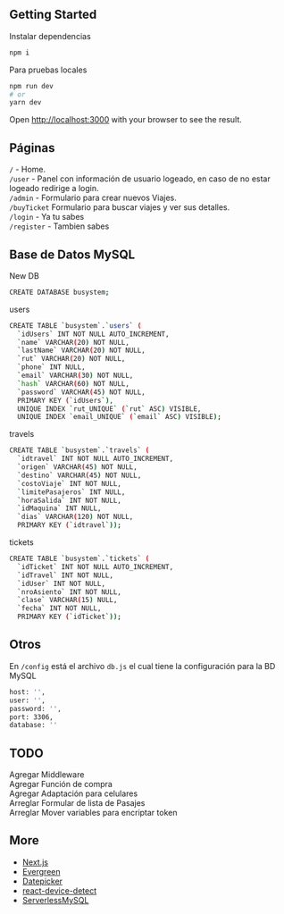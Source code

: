 ## Getting Started

Instalar dependencias

```bash
npm i
```

Para pruebas locales

```bash
npm run dev
# or
yarn dev
```

Open [http://localhost:3000](http://localhost:3000) with your browser to see the result.

## Páginas

`/` - Home. \
`/user` - Panel con información de usuario logeado, en caso de no estar logeado redirige a login.\
`/admin` - Formulario para crear nuevos Viajes.\
`/buyTicket` Formulario para buscar viajes y ver sus detalles.\
`/login` - Ya tu sabes\
`/register` - Tambien sabes

## Base de Datos MySQL

New DB

```bash
CREATE DATABASE busystem;
```

users

```bash
CREATE TABLE `busystem`.`users` (
  `idUsers` INT NOT NULL AUTO_INCREMENT,
  `name` VARCHAR(20) NOT NULL,
  `lastName` VARCHAR(20) NOT NULL,
  `rut` VARCHAR(20) NOT NULL,
  `phone` INT NULL,
  `email` VARCHAR(30) NOT NULL,
  `hash` VARCHAR(60) NOT NULL,
  `password` VARCHAR(45) NOT NULL,
  PRIMARY KEY (`idUsers`),
  UNIQUE INDEX `rut_UNIQUE` (`rut` ASC) VISIBLE,
  UNIQUE INDEX `email_UNIQUE` (`email` ASC) VISIBLE);
```

travels

```bash
CREATE TABLE `busystem`.`travels` (
  `idtravel` INT NOT NULL AUTO_INCREMENT,
  `origen` VARCHAR(45) NOT NULL,
  `destino` VARCHAR(45) NOT NULL,
  `costoViaje` INT NOT NULL,
  `limitePasajeros` INT NULL,
  `horaSalida` INT NOT NULL,
  `idMaquina` INT NULL,
  `dias` VARCHAR(120) NOT NULL,
  PRIMARY KEY (`idtravel`));
```

tickets

```bash
CREATE TABLE `busystem`.`tickets` (
  `idTicket` INT NOT NULL AUTO_INCREMENT,
  `idTravel` INT NOT NULL,
  `idUser` INT NOT NULL,
  `nroAsiento` INT NOT NULL,
  `clase` VARCHAR(15) NULL,
  `fecha` INT NOT NULL,
  PRIMARY KEY (`idTicket`));
```

## Otros

En `/config` está el archivo `db.js` el cual tiene la configuración para la BD MySQL

```bash
host: '',
user: '',
password: '',
port: 3306,
database: ''
```

## TODO

Agregar Middleware \
Agregar Función de compra \
Agregar Adaptación para celulares \
Arreglar Formular de lista de Pasajes \
Arreglar Mover variables para encriptar token


## More

- [Next.js](https://nextjs.org/docs)
- [Evergreen](https://evergreen.segment.com)
- [Datepicker](https://reactdatepicker.com)
- [react-device-detect](https://github.com/duskload/react-device-detect)
- [ServerlessMySQL](https://github.com/jeremydaly/serverless-mysql)
